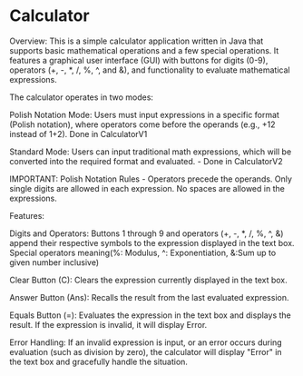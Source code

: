 # Calculator
Overview:
This is a simple calculator application written in Java that supports basic mathematical operations and a few special operations. It features a graphical user interface (GUI) with buttons for digits (0-9), operators (+, -, *, /, %, ^, and &), and functionality to evaluate mathematical expressions.

The calculator operates in two modes:

Polish Notation Mode: Users must input expressions in a specific format (Polish notation), where operators come before the operands (e.g., +12 instead of 1+2). Done in CalculatorV1

Standard Mode: Users can input traditional math expressions, which will be converted into the required format and evaluated. - Done in CalculatorV2

IMPORTANT:
Polish Notation Rules -
Operators precede the operands.
Only single digits are allowed in each expression.
No spaces are allowed in the expressions.

Features:

Digits and Operators: 
Buttons 1 through 9 and operators (+, -, *, /, %, ^, &) append their respective symbols to the expression displayed in the text box.
 Special operators meaning(%: Modulus, ^: Exponentiation, &:Sum up to given number inclusive)

Clear Button (C): Clears the expression currently displayed in the text box.
 
Answer Button (Ans): Recalls the result from the last evaluated expression.

Equals Button (=): Evaluates the expression in the text box and displays the result. If the expression is invalid, it will display Error.

Error Handling: If an invalid expression is input, or an error occurs during evaluation (such as division by zero), the calculator will display "Error" in the text box and gracefully handle the situation.
